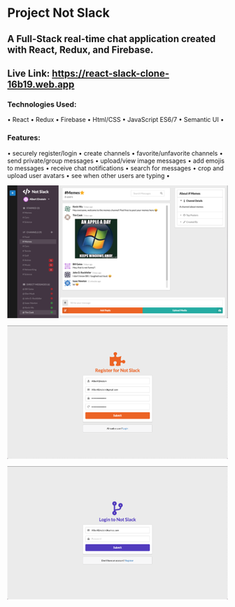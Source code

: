 # Project Not Slack
## A Full-Stack real-time chat application created with React, Redux, and Firebase.

## Live Link: https://react-slack-clone-16b19.web.app

### Technologies Used: 
  • React • Redux • Firebase • Html/CSS  • JavaScript ES6/7  • Semantic UI •

### Features: 
• securely register/login • create channels • favorite/unfavorite channels • send private/group messages • upload/view image messages • add emojis to messages • receive chat notifications • search for messages • crop and upload user avatars • see when other users are typing •

![](images/slack2.png)

![](images/register.png)

![](images/login2.png)
